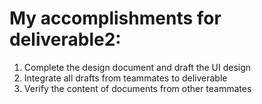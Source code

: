 # My accomplishments for deliverable2:

1. Complete the design document and draft the UI design
2. Integrate all drafts from teammates to deliverable
3. Verify the content of documents from other teammates

